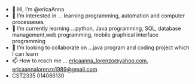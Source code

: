 - 👋 Hi, I’m @ericaAnna
- 👀 I’m interested in ... learning programming, automation and computer processeses
- 🌱 I’m currently learning ...python, Java programming, SQL, database management,web programming, mobile graphical interface programming  
- 💞️ I’m looking to collaborate on ...java program and coding project which I can learn 
- 📫 How to reach me ... ericaanna_lorenzo@yahoo.com, ericaannalorenzo1989@gmail.com
- CST2335 014086130

<!---
ericaAnna/ericaAnna is a ✨ special ✨ repository because its `README.md` (this file) appears on your GitHub profile.
You can click the Preview link to take a look at your changes.
--->
